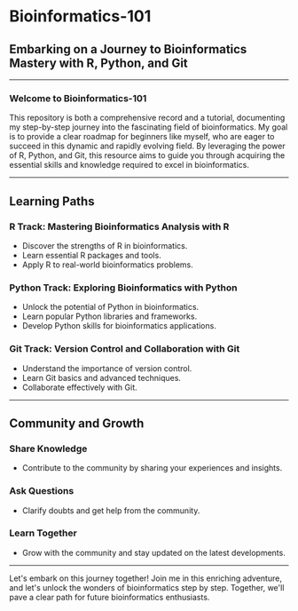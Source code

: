 # Bioinformatics-101

## Embarking on a Journey to Bioinformatics Mastery with R, Python, and Git

---

### Welcome to Bioinformatics-101

This repository is both a comprehensive record and a tutorial, documenting my step-by-step journey into the fascinating field of bioinformatics. My goal is to provide a clear roadmap for beginners like myself, who are eager to succeed in this dynamic and rapidly evolving field. By leveraging the power of R, Python, and Git, this resource aims to guide you through acquiring the essential skills and knowledge required to excel in bioinformatics.

---

## Learning Paths

### R Track: Mastering Bioinformatics Analysis with R
- Discover the strengths of R in bioinformatics.
- Learn essential R packages and tools.
- Apply R to real-world bioinformatics problems.

### Python Track: Exploring Bioinformatics with Python
- Unlock the potential of Python in bioinformatics.
- Learn popular Python libraries and frameworks.
- Develop Python skills for bioinformatics applications.

### Git Track: Version Control and Collaboration with Git
- Understand the importance of version control.
- Learn Git basics and advanced techniques.
- Collaborate effectively with Git.

---

## Community and Growth

### Share Knowledge
- Contribute to the community by sharing your experiences and insights.

### Ask Questions
- Clarify doubts and get help from the community.

### Learn Together
- Grow with the community and stay updated on the latest developments.

---

Let's embark on this journey together! Join me in this enriching adventure, and let's unlock the wonders of bioinformatics step by step. Together, we'll pave a clear path for future bioinformatics enthusiasts.
